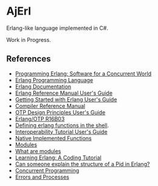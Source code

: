 # AjErl

Erlang-like language implemented in C#.

Work in Progress.

## References

- [Programming Erlang: Software for a Concurrent World](http://pragprog.com/book/jaerlang/programming-erlang)
- [Erlang Programming Language](http://www.erlang.org/)
- [Erlang Documentation](http://www.erlang.org/doc.html)
- [Erlang Reference Manual User's Guide](http://www.erlang.org/doc/reference_manual/users_guide.html)
- [Getting Started with Erlang User's Guide](http://www.erlang.org/doc/getting_started/users_guide.html)
- [Compiler Reference Manual](http://www.erlang.org/doc/apps/compiler/index.html)
- [OTP Design Principles User's Guide](http://www.erlang.org/doc/design_principles/users_guide.html)
- [Erlang/OTP R16B03](http://www.erlang.org/doc/)
- [Defining erlang functions in the shell](http://stackoverflow.com/questions/2065990/defining-erlang-functions-in-the-shell).
- [Interoperability Tutorial User's Guide](http://www.erlang.org/doc/tutorial/users_guide.html)
- [Native Implemented Functions](http://www.erlang.org/doc/tutorial/nif.html)
- [Modules](http://www.erlang.org/doc/reference_manual/modules.html)
- [What are modules](http://learnyousomeerlang.com/modules)
- [Learning Erlang: A Coding Tutorial](http://www.claystuart.com/)
- [Can someone explain the structure of a Pid in Erlang?](http://stackoverflow.com/questions/243363/can-someone-explain-the-structure-of-a-pid-in-erlang)
- [Concurrent Programming](http://www.erlang.org/doc/getting_started/conc_prog.html)
- [Errors and Processes](http://learnyousomeerlang.com/errors-and-processes)